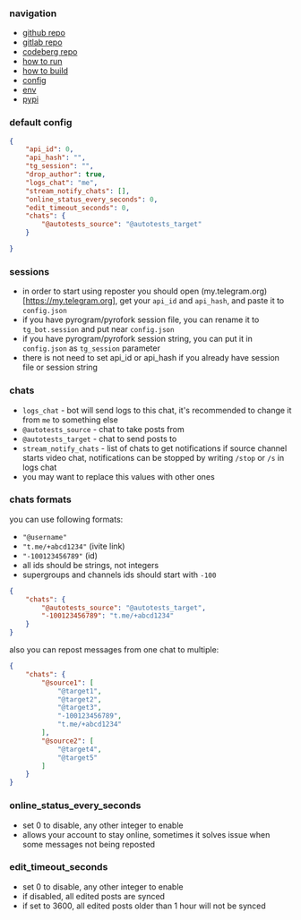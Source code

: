### navigation

- [github repo](https://github.com/gmankab/reposter)
- [gitlab repo](https://gitlab.com/gmanka/reposter)
- [codeberg repo](https://codeberg.org/gmanka/reposter)
- [how to run](https://github.com/gmankab/reposter/blob/main/other/docs/run.md)
- [how to build](https://github.com/gmankab/reposter/blob/main/other/docs/build.md)
- [config](https://github.com/gmankab/reposter/blob/main/other/docs/config.md)
- [env](https://github.com/gmankab/reposter/blob/main/other/docs/env.md)
- [pypi](https://pypi.org/project/reposter)


### default config

```json
{
    "api_id": 0,
    "api_hash": "",
    "tg_session": "",
    "drop_author": true,
    "logs_chat": "me",
    "stream_notify_chats": [],
    "online_status_every_seconds": 0,
    "edit_timeout_seconds": 0,
    "chats": {
        "@autotests_source": "@autotests_target"
    }

}
```

### sessions

- in order to start using reposter you should open (my.telegram.org)[https://my.telegram.org], get your `api_id` and `api_hash`, and paste it to `config.json`
- if you have pyrogram/pyrofork session file, you can rename it to `tg_bot.session` and put near `config.json`
- if you have pyrogram/pyrofork session string, you can put it in `config.json` as `tg_session` parameter
- there is not need to set api_id or api_hash if you already have session file or session string

### chats

- `logs_chat` - bot will send logs to this chat, it's recommended to change it from `me` to something else
- `@autotests_source` - chat to take posts from
- `@autotests_target` - chat to send posts to
- `stream_notify_chats` - list of chats to get notifications if source channel starts video chat, notifications can be stopped by writing `/stop` or `/s` in logs chat
- you may want to replace this values with other ones

### chats formats

you can use following formats:
- `"@username"`
- `"t.me/+abcd1234"` (ivite link)
- `"-100123456789"` (id)
- all ids should be strings, not integers
- supergroups and channels ids should start with `-100`

```json
{
    "chats": {
        "@autotests_source": "@autotests_target",
        "-100123456789": "t.me/+abcd1234"
    }
}
```

also you can repost messages from one chat to multiple:

```json
{
    "chats": {
        "@source1": [
            "@target1",
            "@target2",
            "@target3",
            "-100123456789",
            "t.me/+abcd1234"
        ],
        "@source2": [
            "@target4",
            "@target5"
        ]
    }
}
```

### online_status_every_seconds

- set 0 to disable, any other integer to enable
- allows your account to stay online, sometimes it solves issue when some messages not being reposted


### edit_timeout_seconds

- set 0 to disable, any other integer to enable
- if disabled, all edited posts are synced
- if set to 3600, all edited posts older than 1 hour will not be synced

